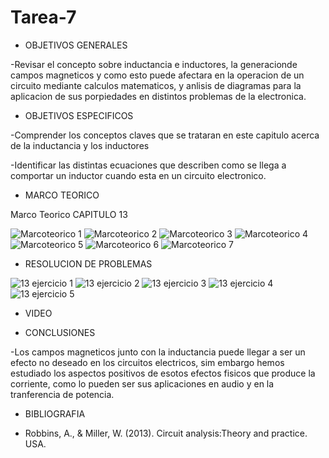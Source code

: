 # Tarea-7

- OBJETIVOS GENERALES

-Revisar el concepto sobre inductancia e inductores, la generacionde campos magneticos y como esto puede afectara en la operacion de un circuito mediante calculos matematicos, y anlisis de diagramas para la aplicacion de sus porpiedades en distintos problemas de la electronica.

- OBJETIVOS ESPECIFICOS

-Comprender los conceptos claves que se trataran en este capitulo acerca de la inductancia y los inductores

-Identificar las distintas ecuaciones que describen como se llega a comportar un inductor cuando esta en un circuito electronico.


- MARCO TEORICO

Marco Teorico CAPITULO 13

![Marcoteorico 1](https://user-images.githubusercontent.com/84397282/130182016-2d698fe7-85c5-4ee2-b243-6b96f291046d.jpg)
![Marcoteorico 2](https://user-images.githubusercontent.com/84397282/130182019-2151bd68-e46a-4fe0-b607-bdc61919c225.jpg)
![Marcoteorico 3](https://user-images.githubusercontent.com/84397282/130182020-bf618227-2410-459c-8400-bd0c05387b38.jpg)
![Marcoteorico 4](https://user-images.githubusercontent.com/84397282/130182022-196d92a5-cda3-4963-b092-f30b83f8273f.jpg)
![Marcoteorico 5](https://user-images.githubusercontent.com/84397282/130182023-a256056e-ece8-4d05-8964-d4a949128056.jpg)
![Marcoteorico 6](https://user-images.githubusercontent.com/84397282/130182025-f5308b49-3e9a-44ab-9583-9b8f7f77c659.jpg)
![Marcoteorico 7](https://user-images.githubusercontent.com/84397282/130182026-750fe72f-8ee8-4067-bc7f-81f998c90b28.jpg)


- RESOLUCION DE PROBLEMAS

![13 ejercicio 1](https://user-images.githubusercontent.com/84397282/130182209-da6005dc-1053-4dfa-a143-6d361af032a6.jpg)
![13 ejercicio 2](https://user-images.githubusercontent.com/84397282/130182210-bd833cf7-9952-4143-8bdc-e2aa8bd1248f.jpg)
![13 ejercicio 3](https://user-images.githubusercontent.com/84397282/130182212-2e953702-8543-4c68-afab-9bbfb24d8667.jpg)
![13 ejercicio 4](https://user-images.githubusercontent.com/84397282/130182216-421f9b64-3348-4fe8-97a3-d102c96d52e0.jpg)
![13 ejercicio 5](https://user-images.githubusercontent.com/84397282/130182218-4b03e0d1-b32a-4ceb-8aaf-5b281854f11c.jpg)


- VIDEO


- CONCLUSIONES
 
 -Los campos magneticos junto con la inductancia puede llegar a ser un efecto no deseado en los circuitos electricos, sim embargo hemos estudiado los aspectos positivos de esotos efectos fisicos que produce la corriente, como lo pueden ser sus aplicaciones en audio y en la tranferencia de potencia.

- BIBLIOGRAFIA

* Robbins, A., & Miller, W. (2013). Circuit analysis:Theory and practice. USA.
